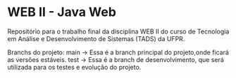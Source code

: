 # WEB II - Java Web
Repositório para o trabalho final da disciplina WEB II do curso de Tecnologia em Análise e Desenvolvimento de Sistemas (TADS) da UFPR.

Branchs do projeto: 
main -> Essa é a branch principal do projeto,onde ficará as versões estáveis.
test -> Essa é a branch de desenvolvimento, que será utilizada para os testes e evolução do projeto.
